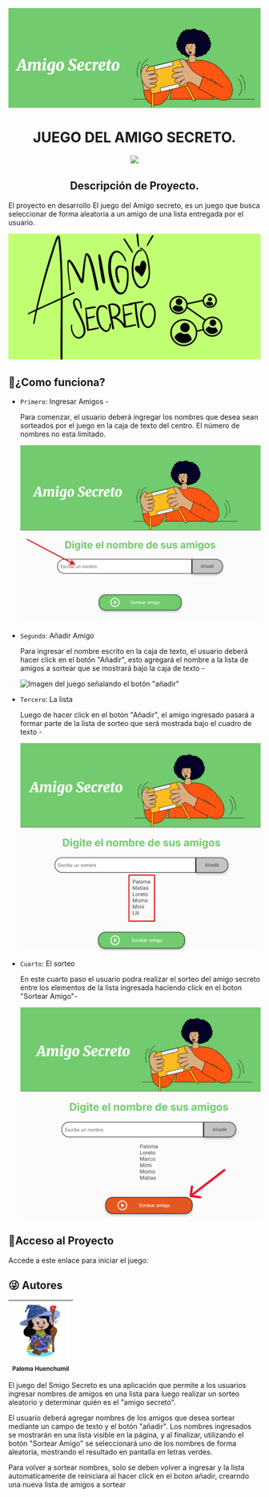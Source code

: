 ![Portada del juego del amigo secreto](https://raw.githubusercontent.com/P4lom4/juego-del-amigo-secreto/refs/heads/main/Imagenes%20AS/portada.png)

<h1 align="center"> JUEGO DEL AMIGO SECRETO.</h1> 
 <p align="center">
   <img src="https://img.shields.io/badge/STATUS-EN%20DESAROLLO-green">
   </p>

<h2 align="center"> Descripción de Proyecto.</h2> 

<p align="center" >
  
  El proyecto en desarrollo El juego del Amigo secreto, es un juego que busca seleccionar de forma aleatoria a un amigo de una lista entregada por el usuario. </p>
  
![Imagen amigo secreto](https://raw.githubusercontent.com/P4lom4/juego-del-amigo-secreto/refs/heads/main/Imagenes%20AS/amigosecreto.png)

## :hammer:¿Como funciona?


- `Primero`: Ingresar Amigos -

   Para comenzar, el usuario deberá ingregar los nombres que desea sean sorteados por el juego en la caja de texto del centro. El número de nombres no esta limitado.

  ![imagen del juego señalando la caja de texto](https://raw.githubusercontent.com/P4lom4/juego-del-amigo-secreto/refs/heads/main/Imagenes%20AS/EscribirNombre.png)

- `Segundo`: Añadir Amigo

  Para ingresar el nombre escrito en la caja de texto, el usuario deberá hacer click en el botón "Añadir", esto agregará el nombre a la lista de amigos a sortear que se mostrará bajo la caja de texto -

  ![Imagen del juego señalando el botón "añadir"](https://raw.githubusercontent.com/P4lom4/juego-del-amigo-secreto/refs/heads/main/Imagenes%20AS/A%C3%B1adirAmigo.png)

- `Tercero`: La lista

  Luego de hacer click en el botón "Añadir", el amigo ingresado pasará a formar parte de la lista de sorteo que será mostrada bajo el cuadro de texto -

  ![Imagen del juego señalando la ubicacion de la lista de sorteo](https://raw.githubusercontent.com/P4lom4/juego-del-amigo-secreto/refs/heads/main/Imagenes%20AS/lista.png)
  
- `Cuarto`: El sorteo

  En este cuarto paso el usuario podra realizar el sorteo del amigo secreto entre los elementos de la lista ingresada haciendo click en el boton "Sortear Amigo"-
  
  ![imagen del juego señalando e boton sorteo](https://raw.githubusercontent.com/P4lom4/juego-del-amigo-secreto/refs/heads/main/Imagenes%20AS/sorteo.PNG)

##  :link:Acceso al Proyecto

Accede a este enlace para iniciar el juego:
## :stuck_out_tongue_winking_eye: Autores
| <img src="https://raw.githubusercontent.com/P4lom4/juego-del-amigo-secreto/refs/heads/main/Imagenes%20AS/octocat-1742266592946.png" width=115><br><sub>Paloma Huenchumil</sub> |
| :---: |



El juego del Smigo Secreto es una aplicación que permite a los usuarios ingresar nombres de amigos en una lista
para luego realizar un sorteo aleatorio y determinar quién es el "amigo secreto".

El usuario deberá agregar nombres de los amigos que desea sortear mediante un campo de texto y el botón "añadir". 
Los nombres ingresados se mostrarán en una lista visible en la página, y al finalizar, utilizando el botón  "Sortear Amigo" se 
seleccionará uno de los nombres de forma aleatoria, mostrando el resultado en pantalla en letras verdes. 

Para volver a sortear  nombres, solo se deben volver a ingresar y la lista automaticamente
de reiniciara al hacer click en el boton añadir, crearndo una nueva lista de amigos a sortear


